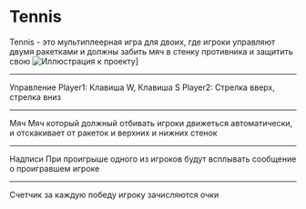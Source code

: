 # Tennis
Tennis - это мультиплеерная игра для двоих, где игроки управляют двумя ракетками и должны забить мяч в стенку противника и защитить свою
![Иллюстрация к проекту]([https://github.com/YaLava/Tennis/commit/e27e16426be04a5898addec88ed6f3cd50c2c447#diff-d10c6e33cc66c64decac47f1ae3849266103a0c42eb0df5ea8049b97ec24e19e)]
***
Управление
Player1: Клавиша W, Клавиша S
Player2: Стрелка вверх, стрелка вниз

***
Мяч
Мяч который должный отбивать игроки движеться автоматически, и отскакивает от ракеток и верхних и нижних стенок

***
Надписи
При проигрыше одного из игроков будут всплывать сообщение о проигравшем игроке

***
Счетчик
за каждую победу игроку зачисляются очки
